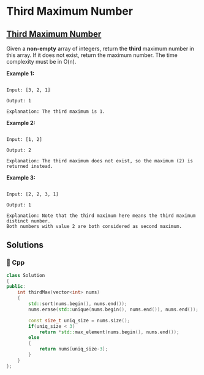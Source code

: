 # Third Maximum Number

## [Third Maximum Number](https://leetcode.com/problems/third-maximum-number)

Given a **non-empty** array of integers, return the **third** maximum number in this array. If it does not exist, return the maximum number. The time complexity must be in O\(n\).

**Example 1:**  


```text

Input: [3, 2, 1]

Output: 1

Explanation: The third maximum is 1.
```

**Example 2:**  


```text

Input: [1, 2]

Output: 2

Explanation: The third maximum does not exist, so the maximum (2) is returned instead.
```

**Example 3:**  


```text

Input: [2, 2, 3, 1]

Output: 1

Explanation: Note that the third maximum here means the third maximum distinct number.
Both numbers with value 2 are both considered as second maximum.
```

## Solutions

### 🧠 Cpp

```cpp
class Solution
{
public:
    int thirdMax(vector<int> nums)
    {
        std::sort(nums.begin(), nums.end());
        nums.erase(std::unique(nums.begin(), nums.end()), nums.end());

        const size_t uniq_size = nums.size();
        if(uniq_size < 3)
            return *std::max_element(nums.begin(), nums.end());
        else
        {
            return nums[uniq_size-3];
        }
    }
};
```

